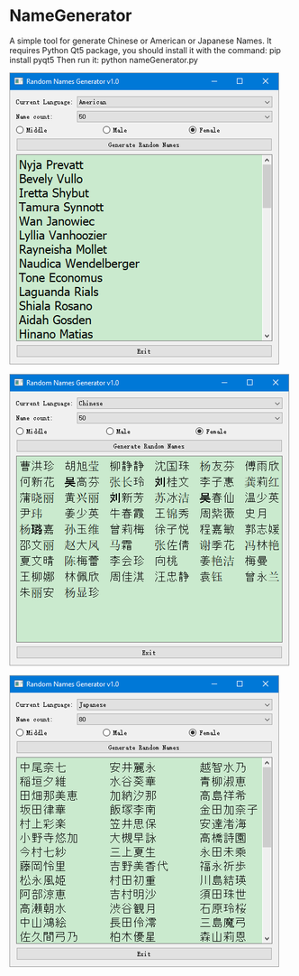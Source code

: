 # NameGenerator

A simple tool for generate Chinese or American or Japanese Names.
It requires Python Qt5 package, you should install it with the command:
pip install pyqt5
Then run it:
python nameGenerator.py

<p><img src="https://github.com/MissingWorld/NameGenerator/blob/main/2021-03-14%20(1).png?raw=true"></p>
<p><img src="https://github.com/MissingWorld/NameGenerator/blob/main/2021-03-14%20(2).png?raw=true"></p>
<p><img src="https://github.com/MissingWorld/NameGenerator/blob/main/2021-03-14.png?raw=true"></p>
